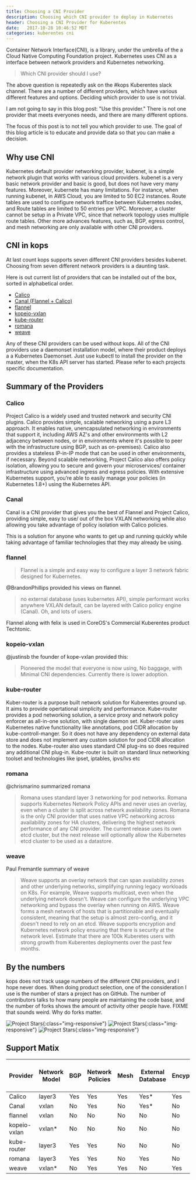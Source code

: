 ```yaml
---
title: Choosing a CNI Provider
description: Choosing which CNI provider to deploy in Kubernetes
header: Choosing a CNI Provider for Kuberentes
date:   2017-10-28 10:46:52 MDT
categories: kuberentes cni
---
```


Container Network Interface(CNI), is a library, under the umbrella of the
a Cloud Native Computing Foundation project. Kubernetes uses CNI as a interface
between network providers and Kubernetes networking.

> Which CNI provider should I use?

The above question is repeatedly ask on the #kops Kuberentes slack channel.
There  are a number of different providers, which have various different
features and options. Deciding which provider to use is not trivial.

I am not going to say in this blog post: "Use this provider."  There is not one
provider that meets everyones needs, and there are many different options.

The focus of this post is to not tell you which provider to use.  The goal of
this blog article is to educate and provide data so that you can make a
decision.

## Why use CNI

Kubernetes default provider networking provider, kubenet, is a simple network
plugin that works with various cloud providers.  kubenet is a very basic network
provider and basic is good, but does not have very many features. Moreover,
kubernete has many limitations.  For instance, when running kubenet, in AWS
Cloud, you are limited to 50 EC2 instances.  Route tables are used to configure
network traffice between Kubernetes nodes, and Route tables are limited to 50
entries per VPC. Moreover, a cluster cannot be setup in a Private VPC, since
that network topology uses multiple route tables.  Other more advances features,
such as, BGP, egress control, and mesh networking are only available with other
CNI providers.

## CNI in kops

At last count kops supports seven different CNI providers besides kubenet.
Choosing from seven different network providers is a daunting task.

Here is out current list of providers that can be installed out of the box,
sorted in alphabetical order.

- [Calico](http://docs.projectcalico.org/)
- [Canal (Flannel + Calico)](https://github.com/projectcalico/canal)
- [flannel](https://github.com/coreos/flannel)
- [kopeio-vxlan](https://github.com/kopeio/networking)
- [kube-router](https://github.com/cloudnativelabs/kube-router)
- [romana](https://github.com/romana/romana)
- [weave](https://github.com/weaveworks/weave-kube)

Any of these CNI providers can be used without kops. All of the CNI providers
use a daemonset installation model, where their product deploys a a Kubernetes
Daemonset.  Just use kubectl to install the provider on the master, when the K8s
API server has started. Please refer to each projects specific documentation.

## Summary of the Providers

### Calico

Project Calico is a widely used and trusted network and security CNI plugins.
Calico provides simple, scalable networking using a pure L3 approach. It enables
native, unencapsulated networking in environments that support it, including AWS
AZ's and other environments with L2 adjacency between nodes, or in environments
where it's possible to peer with the infrastructure using BGP, such as
on-premises). Calico also provides a stateless IP-in-IP mode that can be used in
other environments, if necessary. Beyond scalable networking, Project Calico
also offers policy isolation, allowing you to secure and govern your
microservices/ container infrastructure using advanced ingress and egress
policies.   With extensive Kubernetes support, you’re able to easily manage your
policies (in Kubernetes 1.8+) using the Kubernetes API.

### Canal

Canal is a CNI provider that gives you the best of Flannel and Project
Calico, providing simple, easy to use/ out of the box VXLAN networking while
also allowing you take advantage of policy isolation with Calico policies.

This is a solution for anyone who wants to get up and running quickly
while taking advantage of familiar technologies that they may already be using.


### flannel

> Flannel is a simple and easy way to configure a layer 3 network fabric
designed for Kubernetes.

@BrandonPhillips provided his views on flannel.

> no external database (uses kubernetes API), simple performant works anywhere
VXLAN default, can be layered with Calico policy engine (Canal). Oh, and lots of
users.

Flannel along with felix is used in CoreOS's Commercial Kuberentes product
Techtonic.

### kopeio-vxlan

@justinsb the founder of kope-vxlan provided this:

> Pioneered the model that everyone is now using, No baggage, with  Minimal CNI
dependencies.  Currently there is lower adoption.

### kube-router

Kuber-router is a purpose built network solution for Kuberentes ground up. It
aims to provide opertational simplicity and performance. Kube-router provides a
pod networking solution, a service proxy and network policy enforcer as
all-in-one solution, with single daemon set. Kuber-router uses Kubernetes native
functionality like annotations, pod CIDR allocation by kube-controll-manger. So
it does not have any dependency on external data store and does not implement
any custom solution for pod CIDR allocation to the nodes. Kube-router also uses
standard CNI plug-ins so does required any additional CNI plug-in. Kube-router
is built on standard linux networking toolset and technologies like ipset,
iptables, ipvs/lvs etc

### romana

@chrismarino summarized romana

> Romana uses standard layer 3 networking for pod networks.  Romana supports
Kubernetes Network Policy APIs and never uses an overlay, even when a cluster is
split across network availability zones.  Romana is the only CNI provider that
uses native VPC networking across availability zones for HA clusters, delivering
the highest network performance of  any CNI provider. The current release uses
its own etcd cluster, but the next release will optionally allow the Kubernetes
etcd cluster to be used as a datastore.

### weave

Paul Fremantle summary of weave

> Weave supports an overlay network that can span availability zones and other
underlying networks, simplifying running legacy workloads on K8s. For example,
Weave supports multicast, even when the underlying network doesn't. Weave can
configure the underlying VPC networking and bypass the overlay when running on
AWS. Weave forms a mesh network of hosts that is partitionable and eventually
consistent, meaning that the setup is almost zero-config, and it doesn't need to
rely on an etcd. Weave supports encryption and Kubernetes network policy
ensuring that there is security at the network level.  Estimate that there are
>100k Kuberetes users with strong growth from Kuberentes deployments over the
past few months.

## By the numbers

kops does not track usage numbers of the different CNI providers, and I hope
never does.  When doing product selection, one of the consideration I use is the
number of stars a project has on GitHub.  The number of contributors talks to
how many people are maintaining the code base, and the number of forks shows
the amount of activity other people have.  FIXME that sounds weird.  Why do forks
matter.

![Project Stars](/img/cni-github-01.png){:class="img-responsive"}
![Project Stars](/img/cni-github-02.png){:class="img-responsive"}
![Project Stars](/img/cni-github-03.png){:class="img-responsive"}
## Support Matix

<table class="custom-table">
  <thead>
    <tr>
      <th>Provider</th>
      <th>Network <br>Model</th>
      <th>BGP</th>
      <th>Network <br>Policies</th>
      <th>Mesh</th>
      <th>External <br>Database</th>
      <th>Encyption</th>
      <th>Ingress / Egress<br> Policies</th>
      <th>Commercial <br>Support</th>
    </tr>
  </thead>
  <tbody>
    <tr>
      <td>Calico</td>
      <td>layer3</td>
      <td>Yes</td>
      <td>Yes</td>
      <td>Yes</td>
      <td>Yes*</td>
      <td>Yes</td>
      <td>Yes</td>
      <td>Yes</td>
    </tr>
    <tr>
      <td>Canal</td>
      <td>vxlan</td>
      <td>No</td>
      <td>Yes</td>
      <td>No</td>
      <td>Yes*</td>
      <td>No</td>
      <td>Yes</td>
      <td>No</td>
    </tr>
    <tr>
      <td>flannel</td>
      <td>vxlan</td>
      <td>No</td>
      <td>No</td>
      <td>No</td>
      <td>No</td>
      <td>No</td>
      <td>No</td>
      <td>No</td>
    </tr>
    <tr>
      <td>kopeio-vxlan</td>
      <td>vxlan*</td>
      <td>No</td>
      <td>No</td>
      <td>No</td>
      <td>No</td>
      <td>No</td>
      <td>No</td>
      <td>No</td>
    </tr>
    <tr>
      <td>kube-router</td>
      <td>layer3</td>
      <td>Yes</td>
      <td>Yes</td>
      <td>No</td>
      <td>No</td>
      <td>No</td>
      <td>No</td>
      <td>No</td>
    </tr>
    <tr>
      <td>romana</td>
      <td>layer3</td>
      <td>Yes</td>
      <td>Yes</td>
      <td>No</td>
      <td>Yes</td>
      <td>No</td>
      <td>Yes</td>
      <td>Yes</td>
    </tr>
    <tr>
      <td>weave</td>
      <td>vxlan*</td>
      <td>No</td>
      <td>Yes</td>
      <td>Yes</td>
      <td>No</td>
      <td>Yes</td>
      <td>Yes</td>
      <td>Yes</td>
    </tr>
  </tbody>
</table>
